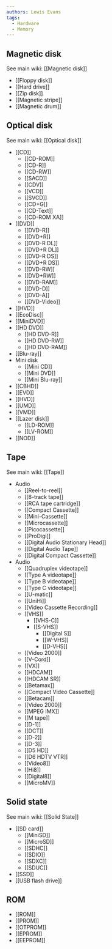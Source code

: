 ```yaml
---
authors: Lewis Evans
tags:
  - Hardware
  - Memory
---
```

## Magnetic disk
See main wiki: [[Magnetic disk]]
- [[Floppy disk]]
- [[Hard drive]]
- [[Zip disk]]
- [[Magnetic stripe]]
- [[Magnetic drum]]

## Optical disk
See main wiki: [[Optical disk]]
- [[CD]]
	- [[CD-ROM]]
	- [[CD-R]]
	- [[CD-RW]]
	- [[SACD]]
	- [[CDV]]
	- [[VCD]]
	- [[SVCD]]
	- [[CD+G]]
	- [[CD-Text]]
	- [[CD-ROM XA]]
- [[DVD]]
	- [[DVD-R]]
	- [[DVD+R]]
	- [[DVD-R DL]]
	- [[DVD+R DL]]
	- [[DVD-R DS]]
	- [[DVD+R DS]]
	- [[DVD-RW]]
	- [[DVD+RW]]
	- [[DVD-RAM]]
	- [[DVD-D]]
	- [[DVD-A]]
	- [[DVD-Video]]
- [[HVD]]
- [[EcoDisc]]
- [[MiniDVD]]
- [[HD DVD]]
	- [[HD DVD-R]]
	- [[HD DVD-RW]]
	- [[HD DVD-RAM]]
- [[Blu-ray]]
- Mini disk
	- [[Mini CD]]
	- [[Mini DVD]]
	- [[Mini Blu-ray]]
- [[CBHD]]
- [[EVD]]
- [[HVD]]
- [[UMD]]
- [[VMD]]
- [[Lazer disk]]
	- [[LD-ROM]]
	- [[LV-ROM]]
- [[NOD]]

## Tape
See main wiki: [[Tape]]
- Audio
	- [[Reel-to-reel]]
	- [[8-track tape]]
	- [[RCA tape cartridge]]
	- [[Compact Cassette]]
	- [[Mini-Cassette]]
	- [[Microcassette]]
	- [[Picocassette]]
	- [[ProDigi]]
	- [[Digital Audio Stationary Head]]
	- [[Digital Audio Tape]]
	- [[Digital Compact Cassette]]
- Audio
	- [[Quadruplex videotape]]
	- [[Type A videotape]]
	- [[Type B videotape]]
	- [[Type C videotape]]
	- [[U-matic]]
	- [[UniHi]]
	- [[Video Cassette Recording]]
	- [[VHS]]
		- [[VHS-C]]
		- [[S-VHS]]
			- [[Digital S]]
			- [[W-VHS]]
			- [[D-VHS]]
	- [[Video 2000]]
	- [[V-Cord]]
	- [[VX]]
	- [[HDCAM]]
	- [[HDCAM SR]]
	- [[Betamax]]
	- [[Compact Video Cassette]]
	- [[Betacam]]
	- [[Video 2000]]
	- [[MPEG IMX]]
	- [[M tape]]
	- [[D-1]]
	- [[DCT]]
	- [[D-2]]
	- [[D-3]]
	- [[D5 HD]]
	- [[D6 HDTV VTR]]
	- [[Video8]]
	- [[Hi8]]
	- [[Digital8]]
	- [[MicroMV]]
## Solid state
See main wiki: [[Solid State]]
- [[SD card]]
	- [[MiniSD]]
	- [[MicroSD]]
	- [[SDHC]]
	- [[SDIO]]
	- [[SDXC]]
	- [[SDUC]]
- [[SSD]]
- [[USB flash drive]]
## ROM
- [[ROM]]
- [[PROM]]
- [[OTPROM]]
- [[EPROM]]
- [[EEPROM]]